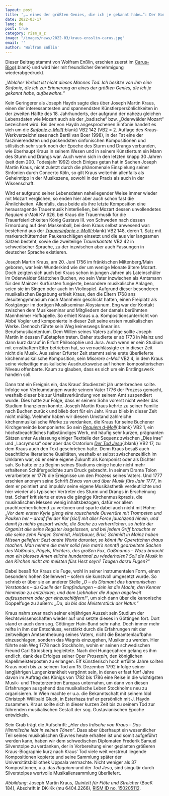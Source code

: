 ```yaml
---
layout: post
title: '„… eines der größten Genies, die ich je gekannt habe…“: Der Komponist Joseph Martin Kraus'
date: 2022-03-17
lang: de
post: true
category: rism_a_z
image: "/images/news/2022-03/kraus-ensslin-carus.jpg"
email: ''
author: 'Wolfram Enßlin'
---
```


Dieser Beitrag stammt von Wolfram Enßlin, erschien zuerst im [Carus-Blog]( https://blog.carus-verlag.com/persoenlichkeiten/der-komponist-joseph-martin-kraus/){:blank} und wird hier mit freundlicher Genehmigung wiederabgedruckt.

_„Welcher Verlust ist nicht dieses Mannes Tod. Ich besitze von ihm eine Sinfonie, die ich zur Erinnerung an eines der größten Genies, die ich je gekannt habe, aufbewahre.“_

Kein Geringerer als Joseph Haydn sagte dies über Joseph Martin Kraus, einen der interessantesten und spannendsten Künstlerpersönlichkeiten in der zweiten Hälfte des 18. Jahrhunderts, der aufgrund der nahezu gleichen Lebensdaten wie Mozart auch als der „badische“ bzw. „Odenwälder Mozart“ bezeichnet wird. Bei der von Haydn angesprochenen Sinfonie handelt es sich um die [_Sinfonie c-Moll_](https://opac.rism.info/search?View=rism&q=boek+142){:blank} VB2 142 (VB2 = 2. Auflage des Kraus-Werkverzeichnisses nach Bertil van Boer 1998), in der Tat eine der faszinierendsten und packendsten sinfonischen Kompositionen und stilistisch sehr stark noch der Epoche des Sturm und Drangs verbunden, wie überhaupt Kraus in seinem Wesen und in seinem Künstlertum ein Mann des Sturm und Drangs war.
Auch wenn sich in den letzten knapp 30 Jahren (seit dem 200. Todesjahr 1992) doch Einiges getan hat in Sachen Joseph Martin Kraus, nicht zuletzt durch die phänomenale Einspielung seiner Sinfonien durch Concerto Köln, so gilt Kraus weiterhin allenfalls als Geheimtipp in der Musikszene, sowohl in der Praxis als auch in der Wissenschaft.

Wird er aufgrund seiner Lebensdaten naheliegender Weise immer wieder mit Mozart verglichen, so enden hier aber auch schon fast die Ähnlichkeiten. Allenfalls, dass beide als ihre letzte Komposition eine herausragende Trauermusik hinterließen, bei Mozart dessen unvollendetes _Requiem d-Moll_ KV 626, bei Kraus die Trauermusik für die Trauerfeierlichkeiten König Gustavs III. von Schweden nach dessen Ermordung auf dem Maskenball, bei dem Kraus selbst anwesend war: bestehend aus der [_Trauersinfonie c-Moll_](https://opac.rism.info/search?View=rism&q=boek+148){:blank} VB2 148, deren 1. Satz mit markerschütternden Paukenschlägen einsetzt und die aus vier langsamen Sätzen besteht, sowie die zweiteilige _Trauerkantate_ VB2 42 in schwedischer Sprache, zu der inzwischen aber auch Fassungen in deutscher Sprache existieren.

Joseph Martin Kraus, am 20. Juni 1756 im fränkischen Miltenberg/Main geboren, war kein Wunderkind wie der um wenige Monate ältere Mozart. Doch zeigten sich auch bei Kraus schon in jungen Jahren als Lateinschüler im Odenwälder Städtchen Buchen, wo sein Vater inzwischen als Amtsmann für den Mainzer Kurfürsten fungierte, besondere musikalische Anlagen, seien sie im Singen oder auch im Violinspiel. Aufgrund dieser besonderen musikalischen Begabung erhielt Kraus, den die Eltern 1768 ans Jesuitengymnasium nach Mannheim geschickt hatten, einen Freiplatz als Kostgänger im dortigen Musikseminar Aloysianum. Eng war der Kontakt zwischen dem Musikseminar und Mitgliedern der damals berühmten Mannheimer Hofkapelle. So erhielt Kraus u.a. Kompositionsunterricht von Abbé Vogler und komponierte in dieser Zeit seine ersten musikalischen Werke. Dennoch führte sein Weg keineswegs linear ins Berufsmusikantentum. Dem Willen seines Vaters zufolge sollte Joseph Martin in dessen Fußstapfen treten. Daher studierte er ab 1773 in Mainz und dann kurz darauf in Erfurt Philosophie und Jura. Auch wenn er sein Studium mit ernsthaftem Eifer betrieben hat, so vernachlässigte er in dieser Zeit nicht die Musik. Aus seiner Erfurter Zeit stammt seine erste überlieferte kirchenmusikalische Komposition, sein _Miserere c-Moll_ VB2 4, in dem Kraus seine vielseitige musikalische Ausdrucksweise auf hohem kompositorischen Niveau offenbarte. Kaum zu glauben, dass es sich um ein Erstlingswerk handeln soll.

Dann trat ein Ereignis ein, das Kraus‘ Studienzeit jäh unterbrechen sollte. Infolge von Verleumdungen wurde seinem Vater 1776 der Prozess gemacht, weshalb dieser bis zur Urteilsverkündung von seinem Amt suspendiert wurde. Dies hatte zur Folge, dass er seinem Sohn vorerst nicht weiter das Studium finanzieren konnte. Joseph Martin Kraus kehrte zu seiner Familie nach Buchen zurück und blieb dort für ein Jahr. Kraus blieb in dieser Zeit nicht müßig. Vielmehr haben wir diesem Umstand zahlreiche kirchenmusikalische Werke zu verdanken, die Kraus für seine Buchener Kirchgemeinde komponierte: So sein [_Requiem d-Moll_](https://opac.rism.info/search?id=190014338&View=rism){:blank} VB2 1, ein höchstbeachtliches halbstündiges Werk, mit häufig sehr kurzen, prägnanten Sätzen unter Auslassung einiger Textteile der Sequenz zwischen „Dies irae“ und „Lacrymosa“ oder aber das Oratorium [_Der Tod Jesu_](https://opac.rism.info/search?id=190014339&View=rism){:blank}  VB2 17, zu dem Kraus auch den Text geschrieben hatte. Denn Kraus besaß auch beachtliche literarische Qualitäten, weshalb er selbst zwischenzeitlich im Unklaren war, ob er seine eigene Zukunft als Komponist oder als Dichter sah. So hatte er zu Beginn seines Studiums einige heute nicht mehr erhaltenen Schäfergedichte zum Druck gebracht. In seinem Drama Tolon verarbeitete er 1776 die Ereignisse um den Prozess seines Vaters. Und 1777 erschien anonym seine Schrift _Etwas von und über Musik fürs Jahr 1777_, in dem er pointiert und impulsiv seine eigene Musikästhetik verdeutlichte und hier wieder als typischer Vertreter des Sturm und Drangs in Erscheinung trat. Scharf kritisierte er etwa die gängige Kirchenmusikpraxis, die musikalischen Messen wenig inhaltsbezogen, dafür vor allem prachtverherrlichend zu vertonen und sparte dabei auch nicht mit Hohn: _„Vor dem ersten Kyrie gieng eine rauschende Ouvertüre mit Trompeten und Pauken her – drauf fiel der Kor [sic!] mit aller Force jauchzend hinein, und damit ja nichts gespart würde, die Sache zu verherrlichen, so hatte der Organist alle seine Register losgelassen, und bei jedem Griff brauchte er alle seine zehn Finger. Schmidt, Holzbauer, Brixi, Schmidt in Mainz haben Missen geliefert: Sezt andre Worte darunter, so könnt ihr Operettchen draus machen. Man nehme die mehr solid (wie man’s nennt!) gearbeitete Sachen des Waßmuts, Pögels, Richters, des großen Fux, Gaßmanns – Wozu braucht man ein blosses Amen etliche hundertmal zu wiederholen? Soll die Musik in den Kirchen nicht am meisten fürs Herz seyn? Taugen darzu Fugen?“_

Dabei besaß für Kraus die Fuge, wohl in seiner instrumentalen Form, einen besonders hohen Stellenwert – sofern sie kunstvoll umgesetzt wurde. So schrieb er über sie an anderer Stelle _„O – du Diamant des harmonischen Verstandes – du Quelle der Empfindungen – dein ist die Macht, den Kenner himmelan zu entzücken, und dem Liebhaber die Augen angelweit aufzusperren oder gar einzuschläfern!“_, um sich dann über die kanonische Doppelfuge zu äußern: _„Du, du bis das Meisterstück der Natur.“_

Kraus nahm zwar nach seiner einjährigen Auszeit sein Studium der Rechtswissenschaften wieder auf und setzte dieses in Göttingen fort. Dort stand er auch dem sog. Göttinger Hain-Bund sehr nahe. Doch immer mehr reifte in ihm der Entschluss, verstärkt durch die Erfahrungen mit der zeitweiligen Amtsenthebung seines Vaters, nicht die Beamtenlaufbahn einzuschlagen, sondern das Wagnis einzugehen, Musiker zu werden. Hier führte sein Weg 1778 nach Stockholm, wohin er seinen schwedischen Freund Carl Stridsberg begleitete. Nach drei Hungerjahren gelang es ihm endlich, dank des Erfolges seiner Oper _Proserpin_, den königlichen Kapellmeisterposten zu erlangen. Elf künstlerisch hoch erfüllte Jahre sollten Kraus noch bis zu seinem Tod am 15. Dezember 1792 infolge seiner langjährigen Lungenkrankheit vergönnt sein, in denen er fast fünf Jahre davon im Auftrag des Königs von 1782 bis 1786 eine Reise in die wichtigsten Musik- und Theaterzentren Europas unternahm, um dann von diesen Erfahrungen ausgehend das musikalische Leben Stockholms neu zu organisieren. In Wien machte er u.a. die Bekanntschaft mit seinem Idol Christoph Willibald Gluck, in Esterhaza traf er persönlich mit J. Haydn zusammen. Kraus sollte sich in dieser kurzen Zeit bis zu seinem Tod zur führenden musikalischen Gestalt der sog. Gustavianischen Epoche entwickeln.

Sein Grab trägt die Aufschrift: _„Hier das Irdische von Kraus – Das Himmlische lebt in seinen Tönen“_. Dass aber überhaupt ein wesentlicher Teil seines musikalischen Œuvres heute erhalten ist und somit aufgeführt werden kann, haben wir dem schwedischen Diplomaten Frederik Samuel Silverstolpe zu verdanken, der in Vorbereitung einer geplanten größeren Kraus-Biographie kurz nach Kraus‘ Tod viele weit verstreut liegende Kompositionen kopierte und seine Sammlung später der Universitätsbibliothek Uppsala vermachte. Nicht weniger als 37 Kompositionen, u.a. das _Requiem_ und der _Tod Jesu_, sind singulär durch Silverstolpes wertvolle Musikaliensammlung überliefert.

_Abbildung_: Joseph Martin Kraus, _Quintett für Flöte und Streicher_ (BoeK 184), Abschrift in DK-Kk (mu 6404.2266), [RISM ID no. 150205112](https://opac.rism.info/search?id=150205112&View=rism).
